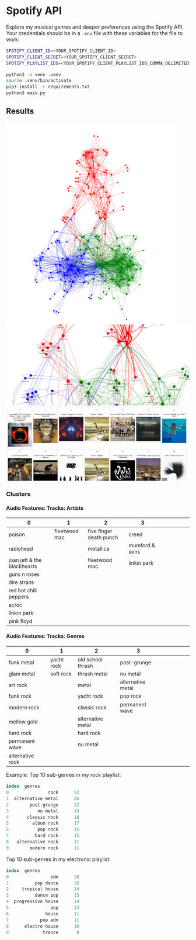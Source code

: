 # Spotify API

Explore my musical genres and deeper preferences using the Spotify API. 
Your credentials should be in a `.env` file with these variables for the file to work:

```bash
SPOTIFY_CLIENT_ID=<YOUR_SPOTIFY_CLIENT_ID>
SPOTIFY_CLIENT_SECRET=<YOUR_SPOTIFY_CLIENT_SECRET>
SPOTIFY_PLAYLIST_IDS=<YOUR_SPOTIFY_CLIENT_PLAYLIST_IDS_COMMA_DELIMITED>
```

```bash
python3 -m venv .venv
source .venv/bin/activate
pip3 install -r requirements.txt
python3 main.py
```


## Results

<img src="./assets/music_graph.png" alt="music"/>
<img src="./assets/music_graph_zoom.png" alt="music"/>
<img src="./assets/rock_genres_clust.png" alt="music"/>

###  Clusters

#### Audio Features: Tracks: Artists
| 0                           | 1             | 2                       | 3              |     |     |     |     |     |     |
| --------------------------- | ------------- | ----------------------- | -------------- | --- | --- | --- | --- | --- | --- |
| poison                      | fleetwood mac | five finger death punch | creed          |     |     |     |     |     |     |
| radiohead                   |               | metallica               | mumford & sons |     |     |     |     |     |     |
| joan jett & the blackhearts |               | fleetwood mac           | linkin park    |     |     |     |     |     |     |
| guns n roses                |               |                         |                |     |     |     |     |     |     |
| dire straits                |               |                         |                |     |     |     |     |     |     |
| red hot chili peppers       |               |                         |                |     |     |     |     |     |     |
| ac/dc                       |               |                         |                |     |     |     |     |     |     |
| linkin park                 |               |                         |                |     |     |     |     |     |     |
| pink floyd                  |               |                         |                |     |     |     |     |     |     |

#### Audio Features: Tracks: Genres

| 0                | 1          | 2                 | 3                 |     |     |     |     |     |     |
| ---------------- | ---------- | ----------------- | ----------------- | --- | --- | --- | --- | --- | --- |
| funk metal       | yacht rock | old school thrash | post-grunge       |     |     |     |     |     |     |
| glam metal       | soft rock  | thrash metal      | nu metal          |     |     |     |     |     |     |
| art rock         |            | metal             | alternative metal |     |     |     |     |     |     |
| funk rock        |            | yacht rock        | pop rock          |     |     |     |     |     |     |
| modern rock      |            | classic rock      | permanent wave    |     |     |     |     |     |     |
| mellow gold      |            | alternative metal |                   |     |     |     |     |     |     |
| hard rock        |            | hard rock         |                   |     |     |     |     |     |     |
| permanent wave   |            | nu metal          |                   |     |     |     |     |     |     |
| alternative rock |            |                   |                   |     |     |     |     |     |     |


Example:
Top 10 sub-genres in my rock playlist:


```sql
index  genres
0               rock      52
1  alternative metal      26
2        post-grunge      22
3           nu metal      19
4       classic rock      18
5         album rock      17
6           pop rock      15
7          hard rock      15
8   alternative rock      11
9        modern rock      11
```

Top 10 sub-genres in my electronic playlist:


```sql
index  genres
0                edm      28
1          pop dance      26
2     tropical house      24
3          dance pop      15
4  progressive house      14
5                pop      13
6              house      11
7            pop edm      11
8      electro house      10
9             trance       8

```